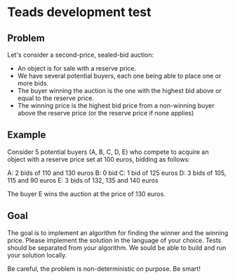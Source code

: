 # Teads development test

## Problem

Let's consider a second-price, sealed-bid auction:
* An object is for sale with a reserve price.
* We have several potential buyers, each one being able to place one or more bids.
* The buyer winning the auction is the one with the highest bid above or equal to the reserve price.
* The winning price is the highest bid price from a non-winning buyer above the reserve price (or the reserve price if none applies)

## Example

Consider 5 potential buyers (A, B, C, D, E) who compete to acquire an object with a reserve price set at 100 euros, bidding as follows:

A: 2 bids of 110 and 130 euros
B: 0 bid
C: 1 bid of 125 euros
D: 3 bids of 105, 115 and 90 euros
E: 3 bids of 132, 135 and 140 euros

The buyer E wins the auction at the price of 130 euros.

## Goal

The goal is to implement an algorithm for finding the winner and the winning price. Please implement the solution in the language of your choice. Tests should be separated from your algorithm. We sould be able to build and run your solution locally.

Be careful, the problem is non-deterministic on purpose. Be smart!
